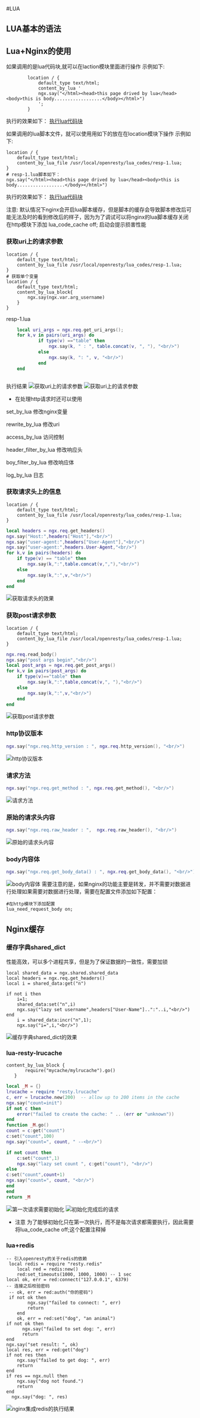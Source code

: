 #LUA

## LUA基本的语法

## Lua+Nginx的使用
如果调用的是lua代码块,就可以在laction模块里面进行操作
示例如下:
```shell script
		location / {
			default_type text/html;
			content_by_lua '
			ngx.say("</html><head>this page drived by lua</head><body>this is body..................</body></html>")
			';
		}	
```
执行的效果如下：
[执行lua代码块](./files/execute-lua-block-1.PNG)

如果调用的lua脚本文件，就可以使用用如下的放在在location模块下操作
示例如下:
```shell script
location / {
	default_type text/html;
	content_by_lua_file /usr/local/openresty/lua_codes/resp-1.lua;
}	
# resp-1.lua脚本如下：
ngx.say("</html><head>this page drived by lua</head><body>this is body..................</body></html>")

```
执行的效果如下：
[执行lua代码块](./files/execute-lua-block-1.PNG)


注意: 默认情况下nginx会开启lua脚本缓存，但是脚本的缓存会导致脚本修改后可能无法及时的看到修改后的样子，因为为了调试可以将nginx的lua脚本缓存关闭
在http模块下添加
lua_code_cache off;
启动会提示损害性能

### 获取uri上的请求参数
```shell script
location / {
	default_type text/html;
	content_by_lua_file /usr/local/openresty/lua_codes/resp-1.lua;
}	  
# 获取单个变量
location / {
	default_type text/html;
	content_by_lua_block{
		ngx.say(ngx.var.arg_username)
	}
}
```
resp-1.lua
```lua
    local uri_args = ngx.req.get_uri_args();
    for k,v in pairs(uri_args) do
    		if type(v) =="table" then
    			ngx.say(k, " : ", table.concat(v, ", "), "<br/>")  	
    		else
    		    ngx.say(k, ": ", v, "<br/>") 
    		end
    end	



```
执行结果
![获取uri上的请求参数](./files/execute-lua-file-1.PNG)
![获取uri上的请求参数](./files/execute-lua-block-2.PNG)

* 在处理http请求时还可以使用

set_by_lua
修改nginx变量

rewrite_by_lua
修改uri

access_by_lua
访问控制

header_filter_by_lua
修改响应头

boy_filter_by_lua
修改响应体

log_by_lua
日志


### 获取请求头上的信息
```shell script
location / {
 	default_type text/html;
	content_by_lua_file /usr/local/openresty/lua_codes/resp-1.lua;
}
```
```lua
local headers = ngx.req.get_headers()
ngx.say("Host:",headers["Host"],"<br/>")
ngx.say("user-agent:",headers["User-Agent"],"<br/>")
ngx.say("user-agent:",headers.User-Agent,"<br/>")
for k,v in pairs(headers) do
	if type(v) == "table" then
		ngx.say(k,":",table.concat(v,","),"<br/>")
	else
		ngx.say(k,":",v,"<br/>")	
	end
end
```
![获取请求头的效果](./files/execute-lua-file-2.PNG)

### 获取post请求参数
```shell script
location / {
 	default_type text/html;
	content_by_lua_file /usr/local/openresty/lua_codes/resp-1.lua;
}
```
```lua
ngx.req.read_body()
ngx.say("post args begin","<br/>")
local post_args = ngx.req.get_post_args()
for k,v in pairs(post_args) do
	if type(v)=="table" then
		ngx.say(k,":",table,concat(v,", "),"<br/>")
	else
		ngx.say(k,":",v,"<br/>")
	end
end
```
![获取post请求参数](./files/execute-lua-file-3.PNG)

### http协议版本

```lua
ngx.say("ngx.req.http_version : ", ngx.req.http_version(), "<br/>")
```
![http协议版本](./files/execute-lua-file-4.PNG)


### 请求方法

```lua
ngx.say("ngx.req.get_method : ", ngx.req.get_method(), "<br/>")  
```
![请求方法](./files/execute-lua-file-5.PNG)
### 原始的请求头内容  

```lua
ngx.say("ngx.req.raw_header : ",  ngx.req.raw_header(), "<br/>")  
```
![原始的请求头内容](./files/execute-lua-file-6.PNG)



### body内容体  

```lua
ngx.say("ngx.req.get_body_data() : ", ngx.req.get_body_data(), "<br/>")
```
![body内容体](./files/execute-lua-file-7.PNG)
需要注意的是，如果nginx的功能主要是转发，并不需要对数据进行处理如果需要对数据进行处理，需要在配置文件添加如下配置：
```shell script
#在http模块下添加配置
lua_need_request_body on;
```



## Nginx缓存

### 缓存字典shared_dict
性能高效，可以多个进程共享，但是为了保证数据的一致性，需要加锁

```shell script
local shared_data = ngx.shared.shared_data
local headers = ngx.req.get_headers()
local i = shared_data:get("n")

if not i then 
    i=1;
	shared_data:set("n",i)
	ngx.say("lazy set username",headers["User-Name"]..":"..i,"<br/>")
end
	i = shared_data:incr("n",1);
	ngx.say("i=",i,"<br/>")

```
![缓存字典shared_dict的效果](./files/execute-lua-file-8.PNG)

### lua-resty-lrucache
```shell script
content_by_lua_block {
       require("mycache/mylrucache").go()
   }
```
````lua
local _M = {}
lrucache = require "resty.lrucache"
c, err = lrucache.new(200)  -- allow up to 200 items in the cache
ngx.say("count=init")
if not c then
    error("failed to create the cache: " .. (err or "unknown"))
end
function _M.go()
count = c:get("count")
c:set("count",100)
ngx.say("count=", count, " --<br/>")

if not count then  
    c:set("count",1)
    ngx.say("lazy set count ", c:get("count"), "<br/>")  
else
c:set("count",count+1)
ngx.say("count=", count, "<br/>")
end
end
return _M
````
![第一次请求需要初始化](./files/execute-lua-file-10.PNG)
![初始化完成后的请求](./files/execute-lua-file-11.PNG)

* 注意
为了能够初始化只在第一次执行，而不是每次请求都需要执行，因此需要将lua_code_cache off;这个配置注释掉



### lua+redis
```shell script
-- 引入openresty的关于redis的依赖
 local redis = require "resty.redis"
    local red = redis:new()
    red:set_timeouts(1000, 1000, 1000) -- 1 sec
local ok, err = red:connect("127.0.0.1", 6379)
-- 连接之后校验密码
 -- ok, err = red:auth("你的密码")
 if not ok then
        ngx.say("failed to connect: ", err)
        return
    end
    ok, err = red:set("dog", "an animal")
if not ok then
      ngx.say("failed to set dog: ", err)
      return
end
ngx.say("set result: ", ok)
local res, err = red:get("dog")
if not res then
    ngx.say("failed to get dog: ", err)
    return
end
if res == ngx.null then
    ngx.say("dog not found.")
    return
end
  ngx.say("dog: ", res)
```
![nginx集成redis的执行结果](./files/execute-lua-file-9.PNG)
























































